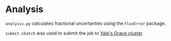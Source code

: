 # Analysis

`analysis.py` calculates fractional uncertanties using the `FluxError` package.

`submit.sbatch` was used to submit the job to [Yale's Grace cluster](https://docs.ycrc.yale.edu/clusters/grace/)
